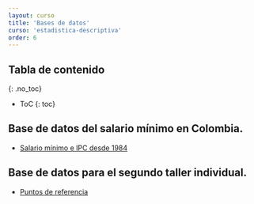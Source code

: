 ```yaml
---
layout: curso
title: 'Bases de datos'
curso: 'estadistica-descriptiva'
order: 6
---
```


## Tabla de contenido
{: .no_toc}

* ToC
{: toc}

## Base de datos del salario mínimo en Colombia.

 - [Salario mínimo e IPC desde 1984](./basesdedatos/salario_minimo_IPC_Colombia.xlsx)

## Base de datos para el segundo taller individual.

 - [Puntos de referencia](./basesdedatos/CabreraTorresKennethRoy.xlsx)



<!---

- [Base de datos de la encuesta realizada en clase](./basesdedatos/encuesta1.xlsx)
  * [Preguntas de la encuesta](./basesdedatos/preguntas.jpg)

- [Contratación Diciembre 2017](./basesdedatos/Contratacion_Diciembre_2017.csv)
  * [Fuente](https://www.datos.gov.co/Organismos-de-Control/Contratacion-Diciembre-2017/4hcq-jric)

- [Homicidios en Colombia 2014](./basesdedatos/HomicidiosColombia2014.xlsx).
- [Presupuesto de la nación 2018](./basesdedatos/presupuesto_nacion_2018.xlsx)
- [Participación de Colombia en juegos olímpicos](./codigos/colombia_olimpicos.xlsx)
- [Base de datos de la encuesta](./basesdedatos/talleres_1_2.xlsx)
- [Base de datos de la encuesta actualizada](./basesdedatos/talleres_1_2_corregido.xlsx)

--->
